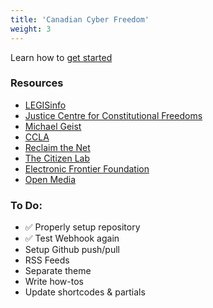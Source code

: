 ```yaml
---
title: 'Canadian Cyber Freedom'
weight: 3
---
```



Learn how to [get started](/how/getting-started/)

### Resources

- [LEGISinfo](https://www.parl.ca/legisinfo/)
- [Justice Centre for Constitutional Freedoms](https://www.jccf.ca/)
- [Michael Geist](https://www.michaelgeist.ca/)
- [CCLA](https://ccla.org/our-work/privacy/)
- [Reclaim the Net](https://reclaimthenet.org/)
- [The Citizen Lab](https://citizenlab.ca/)
- [Electronic Frontier Foundation](https://eff.org)
- [Open Media](https://openmedia.org/)

### To Do:
- ✅ Properly setup repository
- ✅ Test Webhook again
- Setup Github push/pull
- RSS Feeds
- Separate theme
- Write how-tos
- Update shortcodes & partials